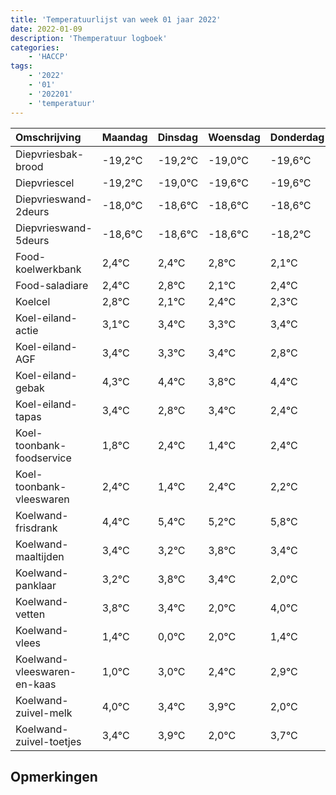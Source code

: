```yaml
---
title: 'Temperatuurlijst van week 01 jaar 2022'
date: 2022-01-09
description: 'Themperatuur logboek'
categories:
    - 'HACCP'
tags:
    - '2022'
    - '01'
    - '202201'
    - 'temperatuur'
---
```

|Omschrijving|Maandag|Dinsdag|Woensdag|Donderdag|Vrijdag|Zaterdag|Zondag|
|:---|:---|:---|:---|:---|:---|:---|:---|
|Diepvriesbak-brood|-19,2°C|-19,2°C|-19,0°C|-19,6°C|-19,6°C|-19,6°C|-19,2°C|
|Diepvriescel|-19,2°C|-19,0°C|-19,6°C|-19,6°C|-19,6°C|-19,2°C|-19,9°C|
|Diepvrieswand-2deurs|-18,0°C|-18,6°C|-18,6°C|-18,6°C|-18,2°C|-18,9°C|-18,6°C|
|Diepvrieswand-5deurs|-18,6°C|-18,6°C|-18,6°C|-18,2°C|-18,9°C|-18,6°C|-18,7°C|
|Food-koelwerkbank|2,4°C|2,4°C|2,8°C|2,1°C|2,4°C|2,3°C|2,4°C|
|Food-saladiare|2,4°C|2,8°C|2,1°C|2,4°C|2,3°C|2,4°C|1,8°C|
|Koelcel|2,8°C|2,1°C|2,4°C|2,3°C|2,4°C|1,8°C|2,4°C|
|Koel-eiland-actie|3,1°C|3,4°C|3,3°C|3,4°C|2,8°C|3,4°C|2,4°C|
|Koel-eiland-AGF|3,4°C|3,3°C|3,4°C|2,8°C|3,4°C|2,4°C|3,4°C|
|Koel-eiland-gebak|4,3°C|4,4°C|3,8°C|4,4°C|3,4°C|4,4°C|4,2°C|
|Koel-eiland-tapas|3,4°C|2,8°C|3,4°C|2,4°C|3,4°C|3,2°C|3,8°C|
|Koel-toonbank-foodservice|1,8°C|2,4°C|1,4°C|2,4°C|2,2°C|2,8°C|2,4°C|
|Koel-toonbank-vleeswaren|2,4°C|1,4°C|2,4°C|2,2°C|2,8°C|2,4°C|1,0°C|
|Koelwand-frisdrank|4,4°C|5,4°C|5,2°C|5,8°C|5,4°C|4,0°C|6,0°C|
|Koelwand-maaltijden|3,4°C|3,2°C|3,8°C|3,4°C|2,0°C|4,0°C|3,4°C|
|Koelwand-panklaar|3,2°C|3,8°C|3,4°C|2,0°C|4,0°C|3,4°C|3,9°C|
|Koelwand-vetten|3,8°C|3,4°C|2,0°C|4,0°C|3,4°C|3,9°C|2,0°C|
|Koelwand-vlees|1,4°C|0,0°C|2,0°C|1,4°C|1,9°C|0,0°C|1,7°C|
|Koelwand-vleeswaren-en-kaas|1,0°C|3,0°C|2,4°C|2,9°C|1,0°C|2,7°C|2,4°C|
|Koelwand-zuivel-melk|4,0°C|3,4°C|3,9°C|2,0°C|3,7°C|3,4°C|4,0°C|
|Koelwand-zuivel-toetjes|3,4°C|3,9°C|2,0°C|3,7°C|3,4°C|4,0°C|2,8°C|

## Opmerkingen


